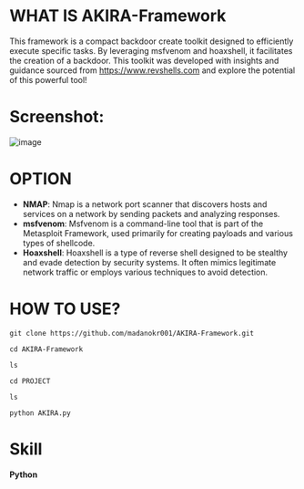# WHAT IS AKIRA-Framework
This framework is a compact backdoor create toolkit designed to efficiently execute specific tasks. By leveraging msfvenom and hoaxshell, it facilitates the creation of a backdoor. This toolkit was developed with insights and guidance sourced from https://www.revshells.com and explore the potential of this powerful tool!

# Screenshot:
![image](https://github.com/user-attachments/assets/c8297ff5-2fd5-4ece-809b-63df3ea4d35f)


# OPTION

- **NMAP**: Nmap is a network port scanner that discovers hosts and services on a network by sending packets and analyzing responses.
- **msfvenom**: Msfvenom is a command-line tool that is part of the Metasploit Framework, used primarily for creating payloads and various types of shellcode.
- **Hoaxshell**: Hoaxshell is a type of reverse shell designed to be stealthy and evade detection by security systems. It often mimics legitimate network traffic or employs various techniques to avoid detection.

# HOW TO USE?
```
git clone https://github.com/madanokr001/AKIRA-Framework.git
```
```
cd AKIRA-Framework
```
```
ls
```
```
cd PROJECT
```
```
ls
```
```
python AKIRA.py
```

# Skill
**Python**

